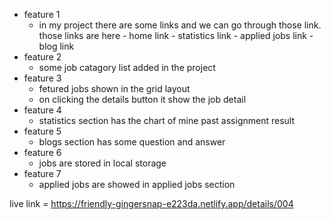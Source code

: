 - feature 1
  - in my project there are some links and we can go through those link. those links are here
        - home link
        - statistics link
        - applied jobs link
        - blog link
- feature 2
  - some job catagory list added in the project
- feature 3
  - fetured jobs shown in the grid layout
  - on clicking the details button it show the job detail
- feature 4
  - statistics section has the chart of mine past assignment result
- feature 5
  - blogs section has some question and answer
- feature 6
  - jobs are stored in local storage
- feature 7
  - applied jobs are showed in applied jobs section

live link = https://friendly-gingersnap-e223da.netlify.app/details/004